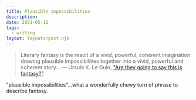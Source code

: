 ```yaml
---
title: Plausible impossibilities
description: 
date: 2021-05-11
tags:
  - writing
layout: layouts/post.njk
---
```

> Literary fantasy is the result of a vivid, powerful, coherent imagination drawing plausible impossibilities together into a vivid, powerful and coherent story...
> — Ursula K. Le Guin, ["Are they going to say this is fantasy?"](https://www.ursulakleguin.com/blog/2015-archive)

"plausible impossibilities"...what a wonderfully chewy turn of phrase to describe fantasy.
